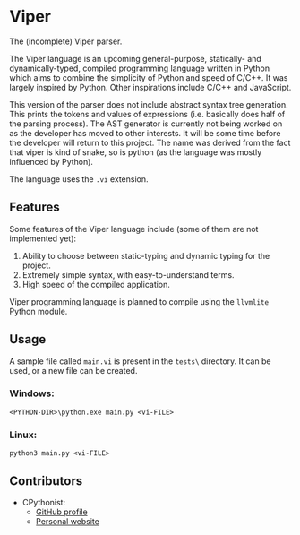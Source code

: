 # Viper
The (incomplete) Viper parser.

The Viper language is an upcoming general-purpose, statically- and dynamically-typed, compiled programming language written in Python which aims to combine the simplicity of Python and speed of C/C++. It was largely inspired by Python. Other inspirations include C/C++ and JavaScript.

This version of the parser does not include abstract syntax tree generation. This prints the tokens and values of expressions (i.e. basically does half of the parsing process). The AST generator is currently not being worked on as the developer has moved to other interests. It will be some time before the developer will return to this project.
The name was derived from the fact that viper is kind of snake, so is python (as the language was mostly influenced by Python).

The language uses the `.vi` extension.

## Features
Some features of the Viper language include (some of them are not implemented yet):
1. Ability to choose between static-typing and dynamic typing for the project.
2. Extremely simple syntax, with easy-to-understand terms.
3. High speed of the compiled application.

Viper programming language is planned to compile using the `llvmlite` Python module.

## Usage
A sample file called `main.vi` is present in the `tests\` directory. It can be used, or a new file can be created.
### Windows:
```
<PYTHON-DIR>\python.exe main.py <vi-FILE>
```
### Linux:
```
python3 main.py <vi-FILE>
```

## Contributors
- CPythonist:
  - [GitHub profile](http://github.com/cpythonist/)
  - [Personal website](http://cpythonist.github.io/)
